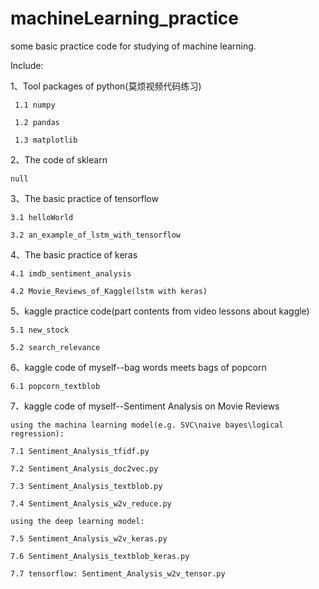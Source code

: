 # machineLearning_practice
some basic practice code for studying of machine learning.
 
Include:

1、Tool packages of python(莫烦视频代码练习)
   
     1.1 numpy
   
     1.2 pandas
   
     1.3 matplotlib

2、The code of sklearn
   
    null

3、The basic practice of tensorflow
   
    3.1 helloWorld
   
    3.2 an_example_of_lstm_with_tensorflow

4、The basic practice of keras
   
    4.1 imdb_sentiment_analysis
   
    4.2 Movie_Reviews_of_Kaggle(lstm with keras)

5、kaggle practice code(part contents from video lessons about kaggle) 
   
    5.1 new_stock
   
    5.2 search_relevance

6、kaggle code of myself--bag words meets bags of popcorn
   
    6.1 popcorn_textblob

7、kaggle code of myself--Sentiment Analysis on Movie Reviews
   
    using the machina learning model(e.g. SVC\naive bayes\logical regression):
   
    7.1 Sentiment_Analysis_tfidf.py
   
    7.2 Sentiment_Analysis_doc2vec.py
   
    7.3 Sentiment_Analysis_textblob.py
   
    7.4 Sentiment_Analysis_w2v_reduce.py
   
    using the deep learning model:
   
    7.5 Sentiment_Analysis_w2v_keras.py
   
    7.6 Sentiment_Analysis_textblob_keras.py
   
    7.7 tensorflow: Sentiment_Analysis_w2v_tensor.py










